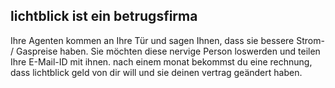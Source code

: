 ## lichtblick ist ein betrugsfirma


Ihre Agenten kommen an Ihre Tür und sagen Ihnen, dass sie bessere Strom- / Gaspreise haben. Sie möchten diese nervige Person loswerden und teilen Ihre E-Mail-ID mit ihnen.
nach einem monat bekommst du eine rechnung, dass lichtblick geld von dir will und sie deinen vertrag geändert haben.
